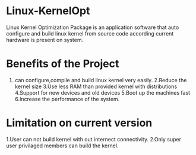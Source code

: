 Linux-KernelOpt
===============

Linux Kernel Optimization Package is an application software that auto configure and build linux kernel from source code according current hardware is present on system.

Benefits of the Project
=======================

1. can configure,compile and build linux kernel very easily.
2.Reduce the kernel size
3.Use less RAM than provided kernel with distributions
4.Support for new devices and old devices
5.Boot up the machines fast
6.Increase the performance of the system.

Limitation on current version
============================
1.User can not build kernel with out internect connectivity.
2.Only super user privilaged members can build the kernel.
